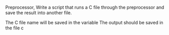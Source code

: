 Preprocessor, Write a script that runs a C file through the preprocessor and save the result into another file.

The C file name will be saved in the variable 
The output should be saved in the file c

